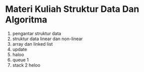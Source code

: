 # Materi Kuliah Struktur Data Dan Algoritma #

1. pengantar struktur data
2. struktur data linear dan non-linear
3. array dan linked list
4. update
5. haloo
6. queue 1
7. stack 2
heloo

